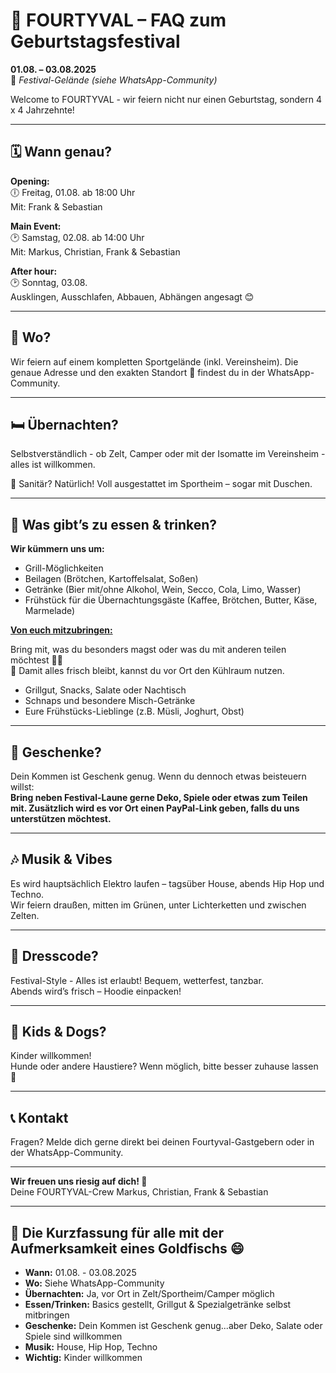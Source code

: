 # 🎪 FOURTYVAL – FAQ zum Geburtstagsfestival

**01.08. – 03.08.2025**  
📍 *Festival-Gelände (siehe WhatsApp-Community)*

Welcome to FOURTYVAL - wir feiern nicht nur einen Geburtstag, sondern 4 x 4 Jahrzehnte!

---

## 🗓️ Wann genau?

**Opening:**  
🕕 Freitag, 01.08. ab 18:00 Uhr  
Mit: Frank & Sebastian

**Main Event:**  
🕑 Samstag, 02.08. ab 14:00 Uhr  
Mit: Markus, Christian, Frank & Sebastian

**After hour:**  
🕑 Sonntag, 03.08.  
Ausklingen, Ausschlafen, Abbauen, Abhängen angesagt 😊

---

## 📍 Wo?

Wir feiern auf einem kompletten Sportgelände (inkl. Vereinsheim). Die genaue Adresse und den exakten Standort 📌 findest du in der WhatsApp-Community.

---

## 🛏️ Übernachten?

Selbstverständlich - ob Zelt, Camper oder mit der Isomatte im Vereinsheim - alles ist willkommen.

🧼 Sanitär? Natürlich! Voll ausgestattet im Sportheim – sogar mit Duschen.

---

## 🍔 Was gibt’s zu essen & trinken?

**Wir kümmern uns um:**

- Grill-Möglichkeiten
- Beilagen (Brötchen, Kartoffelsalat, Soßen)
- Getränke (Bier mit/ohne Alkohol, Wein, Secco, Cola, Limo, Wasser)
- Frühstück für die Übernachtungsgäste (Kaffee, Brötchen, Butter, Käse, Marmelade)

**<u>Von euch mitzubringen:</u>**

Bring mit, was du besonders magst oder was du mit anderen teilen möchtest 🍰🍹  
🧊 Damit alles frisch bleibt, kannst du vor Ort den Kühlraum nutzen.

- Grillgut, Snacks, Salate oder Nachtisch
- Schnaps und besondere Misch-Getränke
- Eure Frühstücks-Lieblinge (z.B. Müsli, Joghurt, Obst)  

---

## 🎁 Geschenke?

Dein Kommen ist Geschenk genug.
Wenn du dennoch etwas beisteuern willst:<br/>
**Bring neben Festival-Laune gerne Deko, Spiele oder etwas zum Teilen mit. Zusätzlich wird es vor Ort einen PayPal-Link geben, falls du uns unterstützen möchtest.**

---

## 🎶 Musik & Vibes

Es wird hauptsächlich Elektro laufen – tagsüber House, abends Hip Hop und Techno.  
Wir feiern draußen, mitten im Grünen, unter Lichterketten und zwischen Zelten.

---

## 👕 Dresscode?

Festival-Style - Alles ist erlaubt!
Bequem, wetterfest, tanzbar.  
Abends wird’s frisch – Hoodie einpacken!

---

## 🧒 Kids & Dogs?

Kinder willkommen!<br/>Hunde oder andere Haustiere? Wenn möglich, bitte besser zuhause lassen 🐶

---

## 📞 Kontakt

Fragen? Melde dich gerne direkt bei deinen Fourtyval-Gastgebern oder in der WhatsApp-Community.

---

**Wir freuen uns riesig auf dich! 💛**  
Deine FOURTYVAL-Crew Markus, Christian, Frank & Sebastian

---

## 🚀 Die Kurzfassung für alle mit der Aufmerksamkeit eines Goldfischs 😄

- **Wann:** 01.08. - 03.08.2025
- **Wo:** Siehe WhatsApp-Community
- **Übernachten:** Ja, vor Ort in Zelt/Sportheim/Camper möglich
- **Essen/Trinken:** Basics gestellt, Grillgut & Spezialgetränke selbst mitbringen
- **Geschenke:** Dein Kommen ist Geschenk genug...aber Deko, Salate oder Spiele sind willkommen
- **Musik:** House, Hip Hop, Techno
- **Wichtig:** Kinder willkommen
